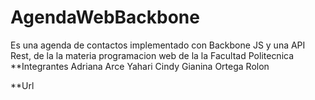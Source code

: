 # AgendaWebBackbone
Es una agenda de contactos implementado con Backbone JS y una API Rest, de la la materia programacion web de la la Facultad Politecnica
**Integrantes
Adriana Arce Yahari
Cindy Gianina Ortega Rolon

**Url
